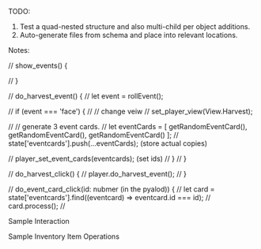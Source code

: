 TODO:

1. Test a quad-nested structure and also multi-child per object additions.
2. Auto-generate files from schema and place into relevant locations.

Notes:

// show_events() {

// }

// do_harvest_event() {
// let event = rollEvent();

// if (event === 'face') {
// // change veiw
// set_player_view(View.Harvest);

// // generate 3 event cards.
// let eventCards = [ getRandomEventCard(), getRandomEventCard(), getRandomEventCard() ];
// state['eventcards'].push(...eventCards); (store actual copies)

// player_set_event_cards(eventcards); (set ids)
// }
// }

// do_harvest_click() {
// player.do_harvest_event();
// }

// do_event_card_click(id: nubmer (in the pyalod)) {
// let card = state['eventcards'].find((eventcard) => eventcard.id === id);
// card.process();
//

Sample Interaction

<!--
let change_multiple_hive_names_to_ted = (state: Backend_State, bee_hive_ids: string[]): void => {
  // todo implement
  return;
};
// Sample contents:

// For every bee hive in state at bee_hive_id, change property_name to property_value.
// bee_hive_ids.forEach((bee_hive_id: string) => {
//     set_bee_hive_name_direct(state, bee_hive_id, "Ted");
//   });
ff
-->

Sample Inventory Item Operations

<!--
let add_inventory_item = (state: Backend_State, inventory_id: string) => {
  if (inventory_is_full(state, inventory_id)) {
    return;
  }

  create_new_item(state, ...other args, inventory_id); // state, args, parent_id
}

// For each child, we can generate:
// - object_child_get_all() method
// - object_child_get_(id) method
// - object_child_remove_(id) method (call our generic remove method)

    // For child objects that are 'constrained arrays', we can auto-generate a variety of fields:
    // - child_max_size field
    // - objecT_child_is_full() method



// Generate this (Add max-size constraint field automatically to object to configure max size UI?)

let inventory_is_full = (state: Backend_State, inventory_id: string)=> {
  let inventory = get_inventory(state, inventory_id);
  return (inventory.length >= 10);
}

// Generate this (Add max-size constraint to array fields to configure in UI?)

let inventory_get_free_spot = (state: Backend_State, inventory_id: string)=> {
  let inventory_item_ids_arr = state["inventory"].item_ids;

  return (inventory.length >= 10);
}

// Generate this

let get_items = (state: Backend_State, inventory_id: string) => {
  return state["inventory"].item_ids;
}


-->
